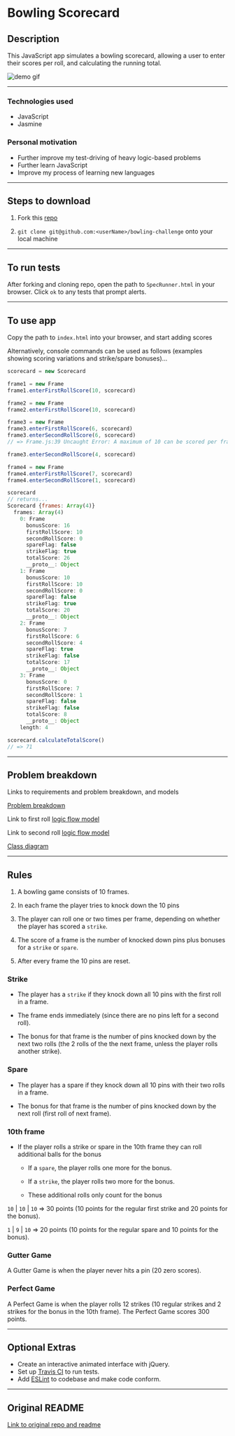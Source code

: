 Bowling Scorecard
=================

## Description

This JavaScript app simulates a bowling scorecard, allowing a user to enter their scores per roll, and calculating the running total.

![demo gif](https://github.com/mattTea/bowling-challenge/blob/master/problem/bowling.gif)

------

### Technologies used

- JavaScript
- Jasmine


### Personal motivation

- Further improve my test-driving of heavy logic-based problems
- Further learn JavaScript
- Improve my process of learning new languages

------

## Steps to download

1. Fork this [repo](https://github.com/mattTea/bowling-challenge)

2. `git clone git@github.com:<userName>/bowling-challenge` onto your local machine

------

## To run tests

After forking and cloning repo, open the path to `SpecRunner.html` in your browser.
Click `ok` to any tests that prompt alerts.

------

## To use app

Copy the path to `index.html` into your browser, and start adding scores

Alternatively, console commands can be used as follows (examples showing scoring variations and strike/spare bonuses)...

```javascript
scorecard = new Scorecard

frame1 = new Frame
frame1.enterFirstRollScore(10, scorecard)

frame2 = new Frame
frame2.enterFirstRollScore(10, scorecard)

frame3 = new Frame
frame3.enterFirstRollScore(6, scorecard)
frame3.enterSecondRollScore(6, scorecard)
// => Frame.js:39 Uncaught Error: A maximum of 10 can be scored per frame.

frame3.enterSecondRollScore(4, scorecard)

frame4 = new Frame
frame4.enterFirstRollScore(7, scorecard)
frame4.enterSecondRollScore(1, scorecard)

scorecard
// returns...
Scorecard {frames: Array(4)}
  frames: Array(4)
    0: Frame
      bonusScore: 16
      firstRollScore: 10
      secondRollScore: 0
      spareFlag: false
      strikeFlag: true
      totalScore: 26
      __proto__: Object
    1: Frame
      bonusScore: 10
      firstRollScore: 10
      secondRollScore: 0
      spareFlag: false
      strikeFlag: true
      totalScore: 20
      __proto__: Object
    2: Frame
      bonusScore: 7
      firstRollScore: 6
      secondRollScore: 4
      spareFlag: true
      strikeFlag: false
      totalScore: 17
      __proto__: Object
    3: Frame
      bonusScore: 0
      firstRollScore: 7
      secondRollScore: 1
      spareFlag: false
      strikeFlag: false
      totalScore: 8
      __proto__: Object
    length: 4

scorecard.calculateTotalScore()
// => 71

```


------

## Problem breakdown

Links to requirements and problem breakdown, and models

[Problem breakdown](https://github.com/mattTea/bowling-challenge/blob/master/problem/problem-breakdown.md)

Link to first roll [logic flow model](https://github.com/mattTea/bowling-challenge/blob/master/problem/BowlingScorecard%20-%20Basic%20flow%20for%20FIRST%20roll%20in%20frame.png)

Link to second roll [logic flow model](https://github.com/mattTea/bowling-challenge/blob/master/problem/BowlingScorecard%20-%20Basic%20flow%20for%20SECOND%20roll%20in%20frame.png)

[Class diagram](https://github.com/mattTea/bowling-challenge/blob/master/problem/BowlingScoreCard%20-%20Class%20diagram.png)


------

## Rules

1. A bowling game consists of 10 frames.

2. In each frame the player tries to knock down the 10 pins

3. The player can roll one or two times per frame, depending on whether the player has scored a `strike`.

4. The score of a frame is the number of knocked down pins plus bonuses for a `strike` or `spare`.

5. After every frame the 10 pins are reset.


### Strike

- The player has a `strike` if they knock down all 10 pins with the first roll in a frame.

- The frame ends immediately (since there are no pins left for a second roll).

- The bonus for that frame is the number of pins knocked down by the next two rolls (the 2 rolls of the the next frame, unless the player rolls another strike).


### Spare

- The player has a spare if they knock down all 10 pins with their two rolls in a frame.

- The bonus for that frame is the number of pins knocked down by the next roll (first roll of next frame).


### 10th frame

- If the player rolls a strike or spare in the 10th frame they can roll additional balls for the bonus
  - If a `spare`, the player rolls one more for the bonus.
  - If a `strike`, the player rolls two more for the bonus.

  - These additional rolls only count for the bonus

`10` | `10` | `10` =>  30 points (10 points for the regular first strike and 20 points for the bonus).

`1` | `9` | `10` => 20 points (10 points for the regular spare and 10 points for the bonus).


### Gutter Game

A Gutter Game is when the player never hits a pin (20 zero scores).

### Perfect Game

A Perfect Game is when the player rolls 12 strikes (10 regular strikes and 2 strikes for the bonus in the 10th frame). The Perfect Game scores 300 points.

------

## Optional Extras

* Create an interactive animated interface with jQuery.
* Set up [Travis CI](https://travis-ci.org) to run tests.
* Add [ESLint](http://eslint.org/) to codebase and make code conform.

------

## Original README

[Link to original repo and readme](https://github.com/makersacademy/bowling-challenge)
